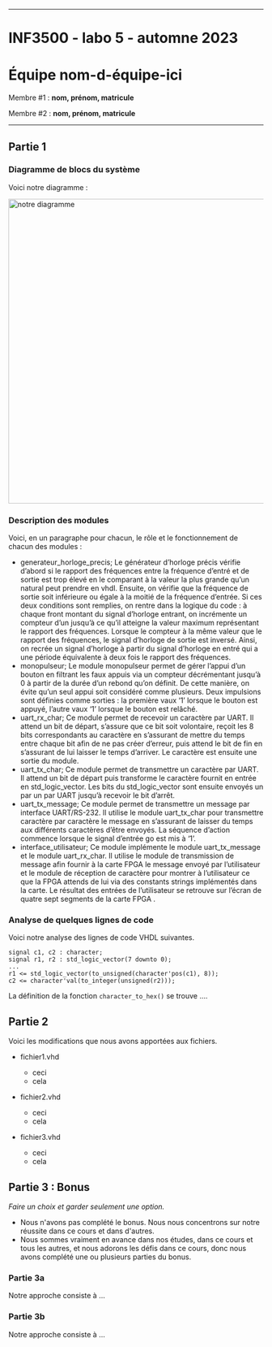 
------------------------------------------------------------------------

# INF3500 - labo 5 - automne 2023
# Équipe **nom-d-équipe-ici**

Membre #1 : **nom, prénom, matricule**

Membre #2 : **nom, prénom, matricule**

------------------------------------------------------------------------

## Partie 1

### Diagramme de blocs du système

Voici notre diagramme :

<img src="figures/diagramme.png" alt="notre diagramme" width="600">

### Description des modules

Voici, en un paragraphe pour chacun, le rôle et le fonctionnement de chacun des modules :
- generateur_horloge_precis;
Le générateur d’horloge précis vérifie d’abord si le rapport des fréquences entre la fréquence d’entré et de sortie est trop élevé en le comparant à la valeur la plus grande qu’un natural peut prendre en vhdl. Ensuite, on vérifie que la fréquence de sortie soit inférieure ou égale à la moitié de la fréquence d’entrée. Si ces deux conditions sont remplies, on rentre dans la logique du code : à chaque front montant du signal d’horloge entrant, on incrémente un compteur d’un jusqu’à ce qu’il atteigne la valeur maximum représentant le rapport des fréquences. Lorsque le compteur à la même valeur que le rapport des fréquences, le signal d’horloge de sortie est inversé. Ainsi, on recrée un signal d’horloge à partir du signal d’horloge en entré qui a une période équivalente à deux fois le rapport des fréquences.
- monopulseur;
Le module monopulseur permet de gérer l’appui d’un bouton en filtrant les faux appuis via un compteur décrémentant jusqu’à 0 à partir de la durée d’un rebond qu’on définit. De cette manière, on évite qu’un seul appui soit considéré comme plusieurs. Deux impulsions sont définies comme sorties : la première vaux ‘1’ lorsque le bouton est appuyé, l’autre vaux ‘1’ lorsque le bouton est relâché.
- uart_rx_char;
Ce module permet de recevoir un caractère par UART. Il attend un bit de départ, s’assure que ce bit soit volontaire, reçoit les 8 bits correspondants au caractère en s’assurant de mettre du temps entre chaque bit afin de ne pas créer d’erreur, puis attend le bit de fin en s’assurant de lui laisser le temps d’arriver. Le caractère est ensuite une sortie du module.
- uart_tx_char;
Ce module permet de transmettre un caractère par UART. Il attend un bit de départ puis transforme le caractère fournit en entrée en std_logic_vector. Les bits du std_logic_vector sont ensuite envoyés un par un par UART jusqu’à recevoir le bit d’arrêt.
- uart_tx_message;
Ce module permet de transmettre un message par interface UART/RS-232. Il utilise le module uart_tx_char pour transmettre caractère par caractère le message en s’assurant de laisser du temps aux différents caractères d’être envoyés. La séquence d’action commence lorsque le signal d’entrée go est mis à ‘1’.
- interface_utilisateur;
Ce module implémente le module uart_tx_message et le module uart_rx_char. Il utilise le module de transmission de message afin fournir à la carte FPGA le message envoyé par l’utilisateur et le module de réception de caractère pour montrer à l’utilisateur ce que la FPGA attends de lui via des constants strings implémentés dans la carte. Le résultat des entrées de l’utilisateur se retrouve sur l’écran de quatre sept segments de la carte FPGA .

### Analyse de quelques lignes de code

Voici notre analyse des lignes de code VHDL suivantes.

```
signal c1, c2 : character;
signal r1, r2 : std_logic_vector(7 downto 0);
...
r1 <= std_logic_vector(to_unsigned(character'pos(c1), 8));
c2 <= character'val(to_integer(unsigned(r2)));
```

La définition de la fonction `character_to_hex()` se trouve  ....


## Partie 2

Voici les modifications que nous avons apportées aux fichiers.

- fichier1.vhd
    - ceci
    - cela

- fichier2.vhd
    - ceci
    - cela

- fichier3.vhd
    - ceci
    - cela


## Partie 3 : Bonus

*Faire un choix et garder seulement une option.*
- Nous n'avons pas complété le bonus. Nous nous concentrons sur notre réussite dans ce cours et dans d'autres.
- Nous sommes vraiment en avance dans nos études, dans ce cours et tous les autres, et nous adorons les défis dans ce cours, donc nous avons complété une ou plusieurs parties du bonus.

### Partie 3a

Notre approche consiste à ...

### Partie 3b

Notre approche consiste à ...
